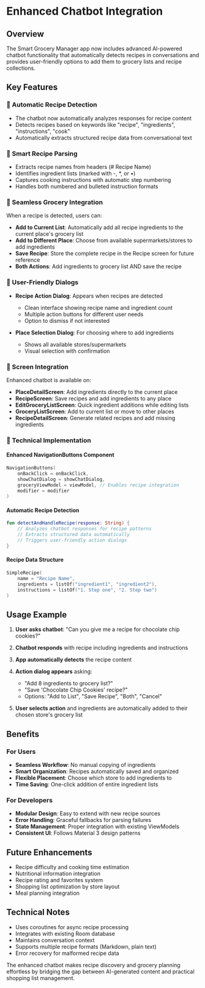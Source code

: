 # Enhanced Chatbot Integration

## Overview
The Smart Grocery Manager app now includes advanced AI-powered chatbot functionality that automatically detects recipes in conversations and provides user-friendly options to add them to grocery lists and recipe collections.

## Key Features

### 🤖 Automatic Recipe Detection
- The chatbot now automatically analyzes responses for recipe content
- Detects recipes based on keywords like "recipe", "ingredients", "instructions", "cook"
- Automatically extracts structured recipe data from conversational text

### 📝 Smart Recipe Parsing
- Extracts recipe names from headers (# Recipe Name)
- Identifies ingredient lists (marked with -, *, or •)
- Captures cooking instructions with automatic step numbering
- Handles both numbered and bulleted instruction formats

### 🛒 Seamless Grocery Integration
When a recipe is detected, users can:
- **Add to Current List**: Automatically add all recipe ingredients to the current place's grocery list
- **Add to Different Place**: Choose from available supermarkets/stores to add ingredients
- **Save Recipe**: Store the complete recipe in the Recipe screen for future reference
- **Both Actions**: Add ingredients to grocery list AND save the recipe

### 🎯 User-Friendly Dialogs
- **Recipe Action Dialog**: Appears when recipes are detected
  - Clean interface showing recipe name and ingredient count
  - Multiple action buttons for different user needs
  - Option to dismiss if not interested

- **Place Selection Dialog**: For choosing where to add ingredients
  - Shows all available stores/supermarkets
  - Visual selection with confirmation

### 📱 Screen Integration
Enhanced chatbot is available on:
- **PlaceDetailScreen**: Add ingredients directly to the current place
- **RecipeScreen**: Save recipes and add ingredients to any place
- **EditGroceryListScreen**: Quick ingredient additions while editing lists
- **GroceryListScreen**: Add to current list or move to other places
- **RecipeDetailScreen**: Generate related recipes and add missing ingredients

### 🔧 Technical Implementation

#### Enhanced NavigationButtons Component
```kotlin
NavigationButtons(
    onBackClick = onBackClick,
    showChatDialog = showChatDialog,
    groceryViewModel = viewModel, // Enables recipe integration
    modifier = modifier
)
```

#### Automatic Recipe Detection
```kotlin
fun detectAndHandleRecipe(response: String) {
    // Analyzes chatbot responses for recipe patterns
    // Extracts structured data automatically
    // Triggers user-friendly action dialogs
}
```

#### Recipe Data Structure
```kotlin
SimpleRecipe(
    name = "Recipe Name",
    ingredients = listOf("ingredient1", "ingredient2"),
    instructions = listOf("1. Step one", "2. Step two")
)
```

## Usage Example

1. **User asks chatbot**: "Can you give me a recipe for chocolate chip cookies?"

2. **Chatbot responds** with recipe including ingredients and instructions

3. **App automatically detects** the recipe content

4. **Action dialog appears** asking:
   - "Add 8 ingredients to grocery list?"
   - "Save 'Chocolate Chip Cookies' recipe?"
   - Options: "Add to List", "Save Recipe", "Both", "Cancel"

5. **User selects action** and ingredients are automatically added to their chosen store's grocery list

## Benefits

### For Users
- **Seamless Workflow**: No manual copying of ingredients
- **Smart Organization**: Recipes automatically saved and organized
- **Flexible Placement**: Choose which store to add ingredients to
- **Time Saving**: One-click addition of entire ingredient lists

### For Developers
- **Modular Design**: Easy to extend with new recipe sources
- **Error Handling**: Graceful fallbacks for parsing failures
- **State Management**: Proper integration with existing ViewModels
- **Consistent UI**: Follows Material 3 design patterns

## Future Enhancements
- Recipe difficulty and cooking time estimation
- Nutritional information integration
- Recipe rating and favorites system
- Shopping list optimization by store layout
- Meal planning integration

## Technical Notes
- Uses coroutines for async recipe processing
- Integrates with existing Room database
- Maintains conversation context
- Supports multiple recipe formats (Markdown, plain text)
- Error recovery for malformed recipe data

The enhanced chatbot makes recipe discovery and grocery planning effortless by bridging the gap between AI-generated content and practical shopping list management. 